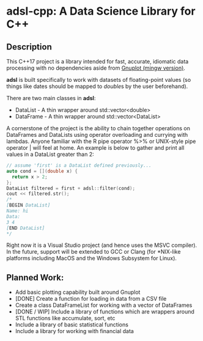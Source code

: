 # adsl-cpp: A Data Science Library for C++
## Description
This C++17 project is a library intended for fast, accurate, idiomatic data processing with no dependencies aside from [Gnuplot (mingw version)](https://sourceforge.net/projects/gnuplot/files/gnuplot/5.4.2/).

**adsl** is built specifically to work with datasets of floating-point values (so things like dates should be mapped to *double*s by the user beforehand).

There are two main classes in **adsl**:
* DataList - A thin wrapper around std::vector\<double\>
* DataFrame - A thin wrapper around std::vector\<DataList\>

A cornerstone of the project is the ability to chain together operations on DataFrames and DataLists using operator overloading and currying with lambdas. Anyone familiar with the R pipe operator %>% or UNIX-style pipe operator | will feel at home. An example is below to gather and print all values in a DataList greater than 2:
```c
// assume 'first' is a DataList defined previously...
auto cond = [](double x) {
  return x > 2;
};
DataList filtered = first + adsl::filter(cond);
cout << filtered.str();
/*
[BEGIN DataList]
Name: hi
Data:
3 4
[END DataList]
*/
```

Right now it is a Visual Studio project (and hence uses the MSVC compiler). In the future, support will be extended to GCC or Clang (for \*NIX-like platforms including MacOS and the Windows Subsystem for Linux).

## Planned Work:
* Add basic plotting capability built around Gnuplot
* [DONE] Create a function for loading in data from a CSV file
* Create a class DataFrameList for working with a vector of DataFrames
* [DONE / WIP] Include a library of functions which are wrappers around STL functions like accumulate, sort, etc
* Include a library of basic statistical functions
* Include a library for working with financial data
